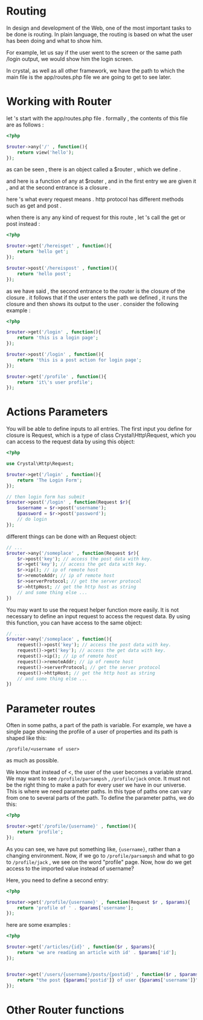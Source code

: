 # Routing
In design and development of the Web, one of the most important tasks to be done is routing. In plain language, the routing is based on what the user has been doing and what to show him.

For example, let us say if the user went to the screen or the same path /login output, we would show him the login screen.

In crystal, as well as all other framework, we have the path to which the main file is the app/routes.php file we are going to get to see later.

# Working with Router
let 's start with the app/routes.php file . formally , the contents of this file are as follows :

```php
<?php

$router->any('/' , function(){
    return view('hello');
});
```

as can be seen , there is an object called a $router , which we define .

and here is a function of any at $router , and in the first entry we are given it , and at the second entrance is a closure .

here 's what every request means . http protocol has different methods such as get and post .

when there is any any kind of request for this route , let 's call the get or post instead :

```php
<?php

$router->get('/hereisget' , function(){
    return 'hello get';
});

$router->post('/hereispost' , function(){
    return 'hello post';
});
```

as we have said , the second entrance to the router is the closure of the closure . it follows that if the user enters the path we defined , it runs the closure and then shows its output to the user . consider the following example :

```php
<?php

$router->get('/login' , function(){
    return 'this is a login page';
});

$router->post('/login' , function(){
    return 'this is a post action for login page';
});

$router->get('/profile' , function(){
    return 'it\'s user profile';
});
```

# Actions Parameters


You will be able to define inputs to all entries.
The first input you define for closure is Request, which is a type of class Crystal\Http\Request, which you can access to the request data by using this object:

```php
<?php

use Crystal\Http\Request;

$router->get('/login' , function(){
    return 'The Login Form';
});

// then login form has submit
$router->post('/login' , function(Request $r){
    $username = $r->post('username');
    $password = $r->post('password');
    // do login
});

```



different things can be done with an Request object:


```php
// ...
$router->any('/someplace' , function(Request $r){
    $r->post('key'); // access the post data with key.
    $r->get('key'); // access the get data with key.
    $r->ip(); // ip of remote host
    $r->remoteAddr; // ip of remote host
    $r->serverProtocol; // get the server protocol
    $r->httpHost; // get the http host as string
    // and some thing else ...
})
```




You may want to use the request helper function more easily. It is not necessary to define an input request to access the request data. By using this function, you can have access to the same object:

```php
// ...
$router->any('/someplace' , function(){
    request()->post('key'); // access the post data with key.
    request()->get('key'); // access the get data with key.
    request()->ip(); // ip of remote host
    request()->remoteAddr; // ip of remote host
    request()->serverProtocol; // get the server protocol
    request()->httpHost; // get the http host as string
    // and some thing else ...
})
```



# Parameter routes


Often in some paths, a part of the path is variable. For example, we have a single page showing the profile of a user of properties and its path is shaped like this:

`/profile/<username of user>`

as much as possible.

We know that instead of <, the user of the user becomes a variable strand. We may want to see `/profile/parsampsh` , `/profile/jack` once. It must not be the right thing to make a path for every user we have in our universe. This is where we need parameter paths. In this type of paths one can vary from one to several parts of the path. To define the parameter paths, we do this:

```php
<?php

$router->get('/profile/{username}' , function(){
    return 'profile';
});

```



As you can see, we have put something like, `{username}`, rather than a changing environment. Now, if we go to  `/profile/parsampsh` and what to go to `/profile/jack` , we see on the word "profile" page. Now, how do we get access to the imported value instead of username?

Here, you need to define a second entry:

```php
<?php

$router->get('/profile/{username}' , function(Request $r , $params){
    return 'profile of ' . $params['username'];
});

```




here are some examples :


```php
<?php

$router->get('/articles/{id}' , function($r , $params){
    return 'we are reading an article with id' . $params['id'];
});


$router->get('/users/{username}/posts/{postid}' , function($r , $params){
    return "the post {$params['postid']} of user {$params['username']}";
});

```



# Other Router functions








